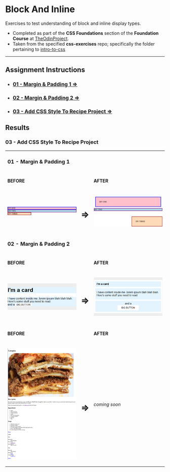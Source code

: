 # Block And Inline

Exercises to test understanding of block and inline display types.

- Completed as part of the **CSS Foundations** section of the **Foundation Course** at [TheOdinProject](https://www.theodinproject.com).
- Taken from  the specified **css-exercises** repo; specifically the folder pertaining to [intro-to-css](https://github.com/TheOdinProject/css-exercises/tree/main/foundations/block-and-inline)


---

## Assignment Instructions

 - ### [01 - Margin & Padding 1 &rArr;](./block-and-inline/01-margin-and-padding-1/)
 - ### [02 - Margin & Padding 2 &rArr;](./block-and-inline/02-margin-and-padding-2/)
 - ### [03 - Add CSS Style To Recipe Project &rArr;](./recipe-css/)

## Results

<table>

<tr>
<td width="47%">

### 01 - Margin & Padding 1

</td>
<td width="6%"></td>
<td width="47%"></td>
</tr>

<tr>
<td>

#### BEFORE

</td>
<td></td>
<td>

#### AFTER

</td>
</tr>

<tr>
<td>

![margin and padding 1 before](./img/bai1-before.png)

</td>
<td align="center">
<h1>&rArr;</h1>
</td>
<td>

![margin and padding 1 after](./img/bai1-after.png)

</td>
</tr>

<tr>
<td>

### 02 - Margin & Padding 2

</td>
<td></td>
<td></td>
</tr>

<tr>
<td>

#### BEFORE

</td>
<td></td>
<td>

#### AFTER

</td>
</tr>

<tr>
<td>

![margin and padding 2 before](./img/bai2-before.png)

</td>
<td align="center">
<h1>&rArr;</h1>
</td>
<td>

![margin and padding 2 after](./img/bai2-after.png)

</td>
</tr>

### 03 - Add CSS Style To Recipe Project

</td>
<td></td>
<td></td>
</tr>

<tr>
<td>

#### BEFORE

</td>
<td></td>
<td>

#### AFTER

</td>
</tr>

<tr>
<td>

![example recipe page before](./img/rp-before.png)

</td>
<td align="center">
<h1>&rArr;</h1>
</td>
<td>

*coming soon*

<!-- ![example recipe page  after]() -->

</td>
</tr>

</table>

